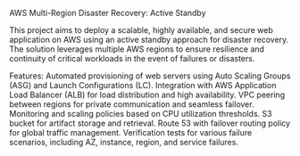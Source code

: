 AWS Multi-Region Disaster Recovery: Active Standby


This project aims to deploy a scalable, highly available, and secure web application on AWS using an active standby approach for disaster recovery. The solution leverages multiple AWS regions to ensure resilience and continuity of critical workloads in the event of failures or disasters.

Features:
Automated provisioning of web servers using Auto Scaling Groups (ASG) and Launch Configurations (LC).
Integration with AWS Application Load Balancer (ALB) for load distribution and high availability.
VPC peering between regions for private communication and seamless failover.
Monitoring and scaling policies based on CPU utilization thresholds.
S3 bucket for artifact storage and retrieval.
Route 53 with failover routing policy for global traffic management.
Verification tests for various failure scenarios, including AZ, instance, region, and service failures.
